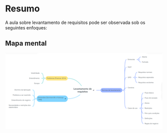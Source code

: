 # Resumo

A aula sobre levantamento de requisitos pode ser observada sob os seguintes enfoques:

## Mapa mental

![Mapa mental da aula](../../../../../images/elicitacaodereq.png)